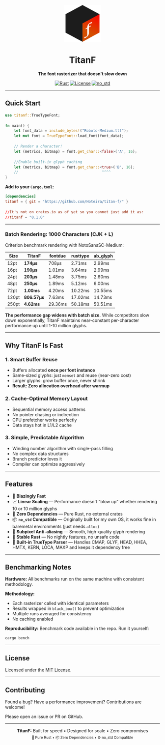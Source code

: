 <div align="center">
  <img src="img/icon.png" alt="TitanF Logo" width="120" height="120">
  
  # TitanF
  
  **The font rasterizer that doesn't slow down**
  
  [![Rust](https://img.shields.io/badge/rust-%23000000.svg?style=flat&logo=rust&logoColor=white)](https://www.rust-lang.org/)
  [![License](https://img.shields.io/badge/license-MIT-blue.svg)](LICENSE-MIT)
  [![no_std](https://img.shields.io/badge/no__std-compatible-success.svg)](https://docs.rust-embedded.org/book/)

</div>

---

## Quick Start
```rust
use titanf::TrueTypeFont;

fn main() {
    let font_data = include_bytes!("Roboto-Medium.ttf");
    let mut font = TrueTypeFont::load_font(font_data);
    
    // Render a character!
    let (metrics, bitmap) = font.get_char::<false>('A', 16);
    
    //Enable built-in glyph caching
    let (metrics, bitmap) = font.get_char::<true>('B', 16);
    //                                      ^^^^
}
```

**Add to your `Cargo.toml`:**
```toml
[dependencies]
titanf = { git = "https://github.com/Hoteira/titan-f/" }

//It's not on crates.io as of yet so you cannot just add it as:
//titanf = "0.1.0"
```

---



### Batch Rendering: 1000 Characters (CJK + L)

Criterion benchmark rendering with NotoSansSC-Medium:

| Size | TitanF | fontdue | rusttype | ab_glyph | 
|------|--------|---------|----------|----------|
| 12pt | **174µs** | 708µs | 2.71ms | 2.99ms |
| 16pt | **190µs** | 1.01ms | 3.64ms | 2.99ms |
| 24pt | **203µs** | 1.48ms | 3.75ms | 2.60ms |
| 48pt | **250µs** | 1.89ms | 5.12ms | 6.00ms |
| 72pt | **1.00ms** | 4.20ms | 10.22ms | 10.55ms |
| 120pt | **806.57µs** | 7.63ms | 17.02ms | 14.73ms |
| 250pt | **4.62ms** | 29.36ms | 50.18ms | 50.51ms |

**The performance gap widens with batch size.** While competitors slow down exponentially, TitanF maintains near-constant per-character performance up until 1-10 million glyphs.

---

## Why TitanF Is Fast

### 1. Smart Buffer Reuse
- Buffers allocated **once per font instance**
- Same-sized glyphs: just `memset` and reuse (near-zero cost)
- Larger glyphs: grow buffer once, never shrink
- **Result: Zero allocation overhead after warmup**

### 2. Cache-Optimal Memory Layout
- Sequential memory access patterns
- No pointer chasing or indirection
- CPU prefetcher works perfectly
- Data stays hot in L1/L2 cache

### 3. Simple, Predictable Algorithm
- Winding number algorithm with single-pass filling
- No complex data structures
- Branch predictor loves it
- Compiler can optimize aggressively

---

## Features

- 🚀 **Blazingly Fast** 
- 📈 **Linear Scaling** — Performance doesn't "blow up" whether rendering 10 or 10 million glyphs
- 🦀 **Zero Dependencies** — Pure Rust, no external crates
- 📦 **`no_std` Compatible** — Originally built for my own OS, it works fine in baremetal environments (just needs `alloc`)
- 🎨 **Subpixel Anti-aliasing** — Smooth, high-quality glyph rendering
- 💯 **Stable Rust** — No nightly features, no unsafe code
- 🔧 **Built-in TrueType Parser** — Handles CMAP, GLYF, HEAD, HHEA, HMTX, KERN, LOCA, MAXP and keeps it dependency free

---

## Benchmarking Notes

**Hardware:** All benchmarks run on the same machine with consistent methodology.

**Methodology:**
- Each rasterizer called with identical parameters
- Results wrapped in `black_box()` to prevent optimization
- Multiple runs averaged for consistency
- No caching enabled

**Reproducibility:** Benchmark code available in the repo. Run it yourself:
```bash
cargo bench
```

---

## License

Licensed under the [MIT License](LICENSE-MIT).

---

## Contributing

Found a bug? Have a performance improvement? Contributions are welcome!

Please open an issue or PR on GitHub.

---

<div align="center">
  <strong>TitanF:</strong> Built for speed • Designed for scale • Zero compromises  
  <br><sub>🦀 Pure Rust • 📦 Zero Dependencies • ⚙️ no_std Compatible</sub>
</div>



